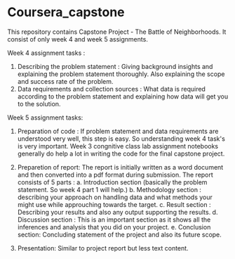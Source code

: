 # Coursera_capstone
This repository contains Capstone Project - The Battle of Neighborhoods.
It consist of only week 4 and week 5 assignments.

Week 4 assignment tasks :
1. Describing the problem statement : Giving background insights and explaining the problem statement thoroughly. Also explaining the scope and success rate of the problem.
2. Data requirements and collection sources : What data is required according to the problem statement and explaining how data will get you to the solution.

Week 5 assignment tasks: 
1. Preparation of code : If problem statement and data requirements are understood very well, this step is easy. So understanding week 4 task's is very important. Week 3 congnitive class lab assignment notebooks generally do help a lot in writing the code for the final capstone project.
2. Preparetion of report: The report is initially written as a word document and then converted into a pdf format during submission. The report consists of 5 parts : 
    a. Introduction section (basically the problem statement. So week 4 part 1 will help.)
    b. Methodology section : describing your approach on handling data and what methods your might use while approuching towards the target.
    c. Result section : Describing your results and also any output supporting the results.
    d. Discussion section : This is an important section as it shows all the inferences and analysis that you did on your project.
    e. Conclusion section: Concluding statement of the project and also its future scope.

3. Presentation: Similar to project report but less text content.
